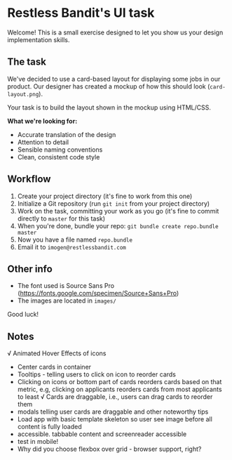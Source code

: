 Restless Bandit's UI task
=========================

Welcome! This is a small exercise designed to let you show us your design implementation skills.

## The task

We've decided to use a card-based layout for displaying some jobs in our product. Our designer has created a mockup of how this should look (`card-layout.png`).

Your task is to build the layout shown in the mockup using HTML/CSS.

**What we're looking for:**

* Accurate translation of the design
* Attention to detail
* Sensible naming conventions
* Clean, consistent code style

## Workflow

1. Create your project directory (it's fine to work from this one)
2. Initialize a Git repository (run `git init` from your project directory)
3. Work on the task, committing your work as you go (it's fine to commit directly to `master` for this task)
4. When you're done, bundle your repo: `git bundle create repo.bundle master`
5. Now you have a file named `repo.bundle`
6. Email it to `imogen@restlessbandit.com`

## Other info

* The font used is Source Sans Pro (https://fonts.google.com/specimen/Source+Sans+Pro)
* The images are located in `images/`

Good luck!


## Notes
√ Animated Hover Effects of icons
* Center cards in container
* Tooltips - telling users to click on icon to reorder cards
* Clicking on icons or bottom part of cards reorders cards based on that metric, e.g, clicking on applicants reorders cards from most applicants to least
√ Cards are draggable, i.e., users can drag cards to reorder them
* modals telling user cards are draggable and other noteworthy tips 
* Load app with basic template skeleton so user see image before all content is fully loaded
* accessible. tabbable content and screenreader accessible
* test in mobile!
* Why did you choose flexbox over grid - browser support, right?
